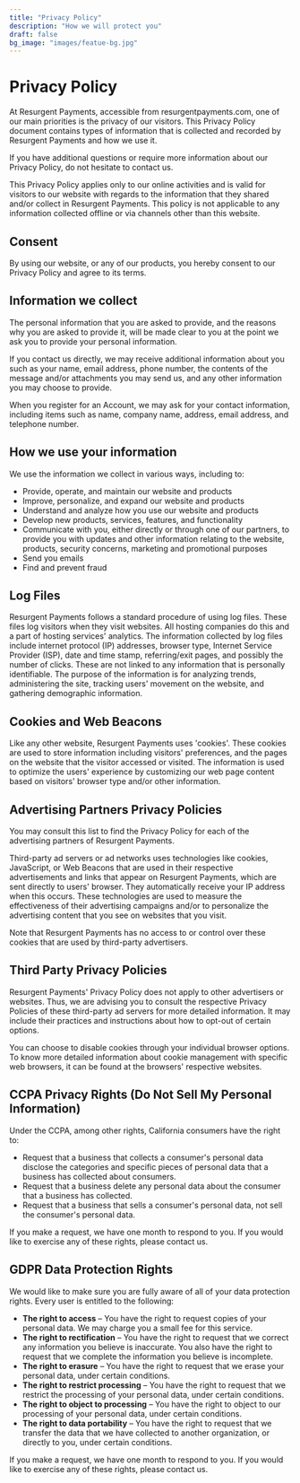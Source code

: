 ```yaml
---
title: "Privacy Policy"
description: "How we will protect you"
draft: false
bg_image: "images/featue-bg.jpg"
---
```


# Privacy Policy #

At Resurgent Payments, accessible from resurgentpayments.com, one of our main priorities is the privacy of our visitors. This Privacy Policy document contains types of information that is collected and recorded by Resurgent Payments and how we use it.

If you have additional questions or require more information about our Privacy Policy, do not hesitate to contact us.

This Privacy Policy applies only to our online activities and is valid for visitors to our website with regards to the information that they shared and/or collect in Resurgent Payments. This policy is not applicable to any information collected offline or via channels other than this website.

## Consent ##
By using our website, or any of our products, you hereby consent to our Privacy Policy and agree to its terms.

## Information we collect ##
The personal information that you are asked to provide, and the reasons why you are asked to provide it, will be made clear to you at the point we ask you to provide your personal information.

If you contact us directly, we may receive additional information about you such as your name, email address, phone number, the contents of the message and/or attachments you may send us, and any other information you may choose to provide.

When you register for an Account, we may ask for your contact information, including items such as name, company name, address, email address, and telephone number.

## How we use your information ##
We use the information we collect in various ways, including to:

* Provide, operate, and maintain our website and products
* Improve, personalize, and expand our website and products
* Understand and analyze how you use our website and products
* Develop new products, services, features, and functionality
* Communicate with you, either directly or through one of our partners, to provide you with updates and other information relating to the website, products, security concerns, marketing and promotional purposes
* Send you emails
* Find and prevent fraud

## Log Files ##
Resurgent Payments follows a standard procedure of using log files. These files log visitors when they visit websites. All hosting companies do this and a part of hosting services' analytics. The information collected by log files include internet protocol (IP) addresses, browser type, Internet Service Provider (ISP), date and time stamp, referring/exit pages, and possibly the number of clicks. These are not linked to any information that is personally identifiable. The purpose of the information is for analyzing trends, administering the site, tracking users' movement on the website, and gathering demographic information.

## Cookies and Web Beacons ##
Like any other website, Resurgent Payments uses 'cookies'. These cookies are used to store information including visitors' preferences, and the pages on the website that the visitor accessed or visited. The information is used to optimize the users' experience by customizing our web page content based on visitors' browser type and/or other information.

## Advertising Partners Privacy Policies ##
You may consult this list to find the Privacy Policy for each of the advertising partners of Resurgent Payments.

Third-party ad servers or ad networks uses technologies like cookies, JavaScript, or Web Beacons that are used in their respective advertisements and links that appear on Resurgent Payments, which are sent directly to users' browser. They automatically receive your IP address when this occurs. These technologies are used to measure the effectiveness of their advertising campaigns and/or to personalize the advertising content that you see on websites that you visit.

Note that Resurgent Payments has no access to or control over these cookies that are used by third-party advertisers.

## Third Party Privacy Policies ##
Resurgent Payments' Privacy Policy does not apply to other advertisers or websites. Thus, we are advising you to consult the respective Privacy Policies of these third-party ad servers for more detailed information. It may include their practices and instructions about how to opt-out of certain options.

You can choose to disable cookies through your individual browser options. To know more detailed information about cookie management with specific web browsers, it can be found at the browsers' respective websites.

## CCPA Privacy Rights (Do Not Sell My Personal Information) ##
Under the CCPA, among other rights, California consumers have the right to:

* Request that a business that collects a consumer's personal data disclose the categories and specific pieces of personal data that a business has collected about consumers.
* Request that a business delete any personal data about the consumer that a business has collected.
* Request that a business that sells a consumer's personal data, not sell the consumer's personal data.

If you make a request, we have one month to respond to you. If you would like to exercise any of these rights, please contact us.

## GDPR Data Protection Rights ##
We would like to make sure you are fully aware of all of your data protection rights. Every user is entitled to the following:

* __The right to access__ – You have the right to request copies of your personal data. We may charge you a small fee for this service.
* __The right to rectification__ – You have the right to request that we correct any information you believe is inaccurate. You also have the right to request that we complete the information you believe is incomplete.
* __The right to erasure__ – You have the right to request that we erase your personal data, under certain conditions.
* __The right to restrict processing__ – You have the right to request that we restrict the processing of your personal data, under certain conditions.
* __The right to object to processing__ – You have the right to object to our processing of your personal data, under certain conditions.
* __The right to data portability__ – You have the right to request that we transfer the data that we have collected to another organization, or directly to you, under certain conditions.

If you make a request, we have one month to respond to you. If you would like to exercise any of these rights, please contact us.